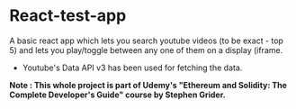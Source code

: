 # React-test-app
A basic react app which lets you search youtube videos (to be exact - top 5) and lets you play/toggle between any one of them on a display (iframe.
- Youtube's Data API v3 has been used for fetching the data.

<strong> Note : This whole project is part of Udemy's "Ethereum and Solidity: The Complete Developer's Guide" course by Stephen Grider. </strong>
